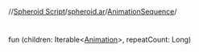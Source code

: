 //[Spheroid Script](../../index.md)/[spheroid.ar](../index.md)/[AnimationSequence](index.md)/[<init>](-init-.md)



# <init>  
 
fun [<init>](-init-.md)(children: Iterable<[Animation](../-animation/index.md)>, repeatCount: Long)  



